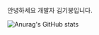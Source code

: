 안녕하세요 개발자 김기봉입니다.   

![Anurag's GitHub stats](https://github-readme-stats.vercel.app/api?username=kibongcoders&show_icons=true&theme=buefy)
